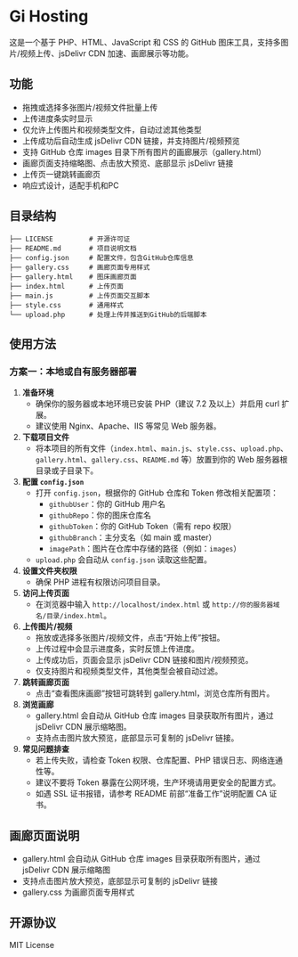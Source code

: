 # Gi Hosting

这是一个基于 PHP、HTML、JavaScript 和 CSS 的 GitHub 图床工具，支持多图片/视频上传、jsDelivr CDN 加速、画廊展示等功能。

## 功能

- 拖拽或选择多张图片/视频文件批量上传
- 上传进度条实时显示
- 仅允许上传图片和视频类型文件，自动过滤其他类型
- 上传成功后自动生成 jsDelivr CDN 链接，并支持图片/视频预览
- 支持 GitHub 仓库 images 目录下所有图片的画廊展示（gallery.html）
- 画廊页面支持缩略图、点击放大预览、底部显示 jsDelivr 链接
- 上传页一键跳转画廊页
- 响应式设计，适配手机和PC

## 目录结构

```
├── LICENSE         # 开源许可证
├── README.md       # 项目说明文档
├── config.json     # 配置文件，包含GitHub仓库信息
├── gallery.css     # 画廊页面专用样式
├── gallery.html    # 图床画廊页面
├── index.html      # 上传页面
├── main.js         # 上传页面交互脚本
├── style.css       # 通用样式
└── upload.php      # 处理上传并推送到GitHub的后端脚本
```

## 使用方法

### 方案一：本地或自有服务器部署

1. **准备环境**
   - 确保你的服务器或本地环境已安装 PHP（建议 7.2 及以上）并启用 curl 扩展。
   - 建议使用 Nginx、Apache、IIS 等常见 Web 服务器。
2. **下载项目文件**
   - 将本项目的所有文件（`index.html`、`main.js`、`style.css`、`upload.php`、`gallery.html`、`gallery.css`、`README.md` 等）放置到你的 Web 服务器根目录或子目录下。
3. **配置 `config.json`**
   - 打开 `config.json`，根据你的 GitHub 仓库和 Token 修改相关配置项：
     - `githubUser`：你的 GitHub 用户名
     - `githubRepo`：你的图床仓库名
     - `githubToken`：你的 GitHub Token（需有 repo 权限）
     - `githubBranch`：主分支名（如 main 或 master）
     - `imagePath`：图片在仓库中存储的路径（例如：`images`）
   - `upload.php` 会自动从 `config.json` 读取这些配置。
4. **设置文件夹权限**
   - 确保 PHP 进程有权限访问项目目录。
5. **访问上传页面**
   - 在浏览器中输入 `http://localhost/index.html` 或 `http://你的服务器域名/目录/index.html`。
6. **上传图片/视频**
   - 拖放或选择多张图片/视频文件，点击“开始上传”按钮。
   - 上传过程中会显示进度条，实时反馈上传进度。
   - 上传成功后，页面会显示 jsDelivr CDN 链接和图片/视频预览。
   - 仅支持图片和视频类型文件，其他类型会被自动过滤。
7. **跳转画廊页面**
   - 点击“查看图床画廊”按钮可跳转到 gallery.html，浏览仓库所有图片。
8. **浏览画廊**
   - gallery.html 会自动从 GitHub 仓库 images 目录获取所有图片，通过 jsDelivr CDN 展示缩略图。
   - 支持点击图片放大预览，底部显示可复制的 jsDelivr 链接。
9. **常见问题排查**
   - 若上传失败，请检查 Token 权限、仓库配置、PHP 错误日志、网络连通性等。
   - 建议不要将 Token 暴露在公网环境，生产环境请用更安全的配置方式。
   - 如遇 SSL 证书报错，请参考 README 前部“准备工作”说明配置 CA 证书。


## 画廊页面说明
- gallery.html 会自动从 GitHub 仓库 images 目录获取所有图片，通过 jsDelivr CDN 展示缩略图
- 支持点击图片放大预览，底部显示可复制的 jsDelivr 链接
- gallery.css 为画廊页面专用样式

## 开源协议
MIT License
